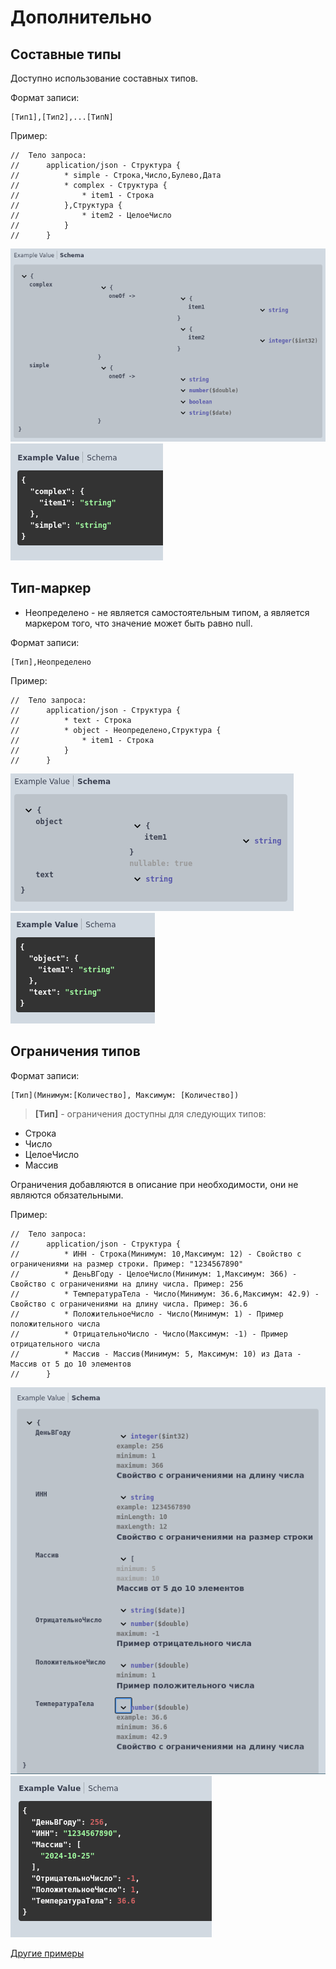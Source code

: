 # Дополнительно

## Составные типы

Доступно использование составных типов.

Формат записи:

```bsl
[Тип1],[Тип2],...[ТипN]
```

Пример:
```bsl
//	Тело запроса:
//		application/json - Структура {
//			* simple - Строка,Число,Булево,Дата
//			* complex - Структура {
//				* item1 - Строка
//			},Структура {
//				* item2 - ЦелоеЧисло
//			}
//		}
```
![complex_type_schema](../images/complex_type_schema.png)  ![complex_type_example](../images/complex_type_example.png)


## Тип-маркер
 - Неопределено - не является самостоятельным типом, а является маркером того, что значение может быть равно null.

Формат записи:

```bsl
[Тип],Неопределено
```
Пример:
```bsl
//	Тело запроса:
//		application/json - Структура {
//			* text - Строка
//			* object - Неопределено,Структура {
//				* item1 - Строка
//			}
//		}
```
![null_schema](../images/null_schema.png)  ![null_example](../images/null_example.png)

## Ограничения типов

Формат записи:

```
[Тип](Минимум:[Количество], Максимум: [Количество])
```
> **[Тип]** - ограничения доступны для следующих типов:

- Строка
- Число
- ЦелоеЧисло
- Массив

Ограничения добавляются в описание при необходимости, они не являются обязательными.

Пример:
```bsl
//	Тело запроса:
//		application/json - Структура {
//			* ИНН - Строка(Минимум: 10,Максимум: 12) - Свойство с ограничениями на размер строки. Пример: "1234567890"
//			* ДеньВГоду - ЦелоеЧисло(Минимум: 1,Максимум: 366) - Свойство с ограничениями на длину числа. Пример: 256
//			* ТемператураТела - Число(Минимум: 36.6,Максимум: 42.9) - Свойство с ограничениями на длину числа. Пример: 36.6
//			* ПоложительноеЧисло - Число(Минимум: 1) - Пример положительного числа
//			* ОтрицательноЧисло - Число(Максимум: -1) - Пример отрицательного числа
//			* Массив - Массив(Минимум: 5, Максимум: 10) из Дата - Массив от 5 до 10 элементов
//		}
```
![constraints_schema](../images/constraints_schema.png)  ![constraints](../images/constraints.png)


[Другие примеры](../../../examples/EDT/src/HTTPServices/Types/Module.bsl)
